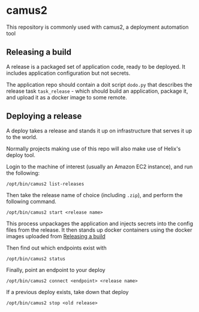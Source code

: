 # camus2

This repository is commonly used with camus2, a deployment automation tool

## Releasing a build

A release is a packaged set of application code, ready to be deployed. It includes
application configuration but not secrets.

The application repo should contain a doit script `dodo.py` that describes the
release task `task_release` - which should build an application, package it,
and upload it as a docker image to some remote.

## Deploying a release

A deploy takes a release and stands it up on infrastructure that serves it up to the
world.

Normally projects making use of this repo will also make use of Helix's deploy tool.

Login to the machine of interest (usually an Amazon EC2 instance), and run the following:

```
/opt/bin/camus2 list-releases
```

Then take the release name of choice (including `.zip`), and perform the following command.

```
/opt/bin/camus2 start <release name>
```

This process unpackages the application and injects secrets into the config files from the release.
It then stands up docker containers using the docker images uploaded from [Releasing a build](#Releasing-a-build)

Then find out which endpoints exist with
```
/opt/bin/camus2 status
```

Finally, point an endpoint to your deploy

```
/opt/bin/camus2 connect <endpoint> <release name>
```

If a previous deploy exists, take down that deploy

```
/opt/bin/camus2 stop <old release>
```
